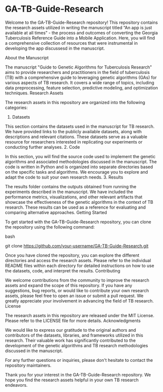 # GA-TB-Guide-Research

Welcome to the GA-TB-Guide-Research repository! This repository contains the research assets utilized in writing the manuscript titled “An app is just available at all times” - the process and outcomes of converting the Georgia Tuberculosis Reference Guide into a Mobile Application. Here, you will find a comprehensive collection of resources that were instrumental in developing the app discussesd in the manuscript.

About the Manuscript

The manuscript "Guide to Genetic Algorithms for Tuberculosis Research" aims to provide researchers and practitioners in the field of tuberculosis (TB) with a comprehensive guide to leveraging genetic algorithms (GAs) for various aspects of TB research. It covers a wide range of topics, including data preprocessing, feature selection, predictive modeling, and optimization techniques.
Research Assets

The research assets in this repository are organized into the following categories:
1. Datasets

This section contains the datasets used in the manuscript for TB research. We have provided links to the publicly available datasets, along with descriptions and relevant citations. These datasets serve as a valuable resource for researchers interested in replicating our experiments or conducting further analyses.
2. Code

In this section, you will find the source code used to implement the genetic algorithms and associated methodologies discussed in the manuscript. The code is written in Python and is organized into separate directories based on the specific tasks and algorithms. We encourage you to explore and adapt the code to suit your own research needs.
3. Results

The results folder contains the outputs obtained from running the experiments described in the manuscript. We have included the performance metrics, visualizations, and other relevant artifacts that showcase the effectiveness of the genetic algorithms in the context of TB research. These results can be used as a reference for evaluating and comparing alternative approaches.
Getting Started

To get started with the GA-TB-Guide-Research repository, you can clone the repository using the following command:

bash

git clone https://github.com/your-username/GA-TB-Guide-Research.git

Once you have cloned the repository, you can explore the different directories and access the research assets. Please refer to the individual README files within each directory for detailed instructions on how to use the datasets, code, and interpret the results.
Contributing

We welcome contributions from the community to improve the research assets and expand the scope of this repository. If you have any suggestions, bug reports, or would like to contribute your own research assets, please feel free to open an issue or submit a pull request. We greatly appreciate your involvement in advancing the field of TB research.
License

The research assets in this repository are released under the MIT License. Please refer to the LICENSE file for more details.
Acknowledgments

We would like to express our gratitude to the original authors and contributors of the datasets, libraries, and frameworks utilized in this research. Their valuable work has significantly contributed to the development of the genetic algorithms and TB research methodologies discussed in the manuscript.

For any further questions or inquiries, please don't hesitate to contact the repository maintainers.

Thank you for your interest in the GA-TB-Guide-Research repository. We hope you find the research assets helpful in your own TB research endeavors.
